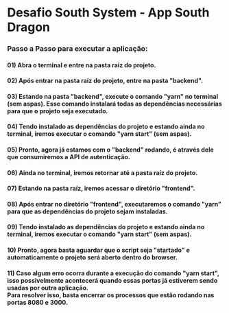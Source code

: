 # Desafio South System - App South Dragon

### Passo a Passo para executar a aplicação:

#### 01) Abra o terminal e entre na pasta raíz do projeto. 
#### 02) Após entrar na pasta raíz do projeto, entre na pasta "backend". 
#### 03) Estando na pasta "backend", execute o comando "yarn" no terminal (sem aspas). Esse comando instalará todas as dependências necessárias para que o projeto seja executado.
#### 04) Tendo instalado as dependências do projeto e estando ainda no terminal, iremos executar o comando "yarn start" (sem aspas).
#### 05) Pronto, agora já estamos com o "backend" rodando, é através dele que consumiremos a API de autenticação. 
#### 06) Ainda no terminal, iremos retornar até a pasta raíz do projeto. 
#### 07) Estando na pasta raíz, iremos acessar o diretório "frontend". 
#### 08) Após entrar no diretório "frontend", executaremos o comando "yarn" para que as dependências do projeto sejam instaladas.
#### 09) Tendo instalado as dependências do projeto e estando ainda no terminal, iremos executar o comando "yarn start" (sem aspas).
#### 10) Pronto, agora basta aguardar que o script seja "startado" e automaticamente o projeto será aberto dentro do browser.
#### 11) Caso algum erro ocorra durante a execução do comando "yarn start", <br>isso possivelmente acontecerá quando essas portas já estiverem sendo usadas por outra aplicação.<br> Para resolver isso, basta encerrar os processos que estão rodando nas portas 8080 e 3000.

